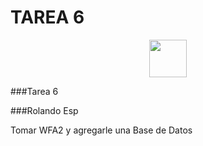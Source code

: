 # TAREA 6

<p align="center">
 <img src="https://github.com/fluidicon.png" width="60">
</p>

###Tarea 6

###Rolando Esp

Tomar WFA2 y agregarle una Base de Datos